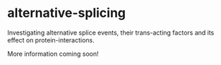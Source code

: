 alternative-splicing
====================

Investigating alternative splice events, their trans-acting factors and its effect on protein-interactions.

More information coming soon!
